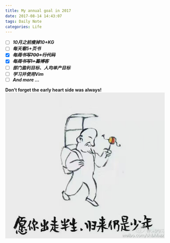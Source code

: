 ```yaml
---
title: My annual goal in 2017
date: 2017-08-14 14:43:07
tags: Daily Note
categories: Life
---
```


- [ ] ***10月之前瘦掉10+KG***
- [ ] ***每天看5+页书***
- [x] ***~~每周书写700+行代码~~***
- [x] ***~~每周书写1+篇博客~~***
- [ ] ***部门盈利目标、人均单产目标***
- [ ] ***学习并使用Vim***
- [ ] ***And more …***

**Don’t forget the early heart side was always!**
![Early Heart](annual-goal/annual-goal_0.jpg "Early Heart")



<!-- hexo 的模块marked.js不支持markdown 的任务清单功能 "- []"
- [ ] ***10月之前瘦掉10KG+***
- [ ] ***每天看5页+的书***
- [ ] ***每周书写700行代码***
- [x] ***~~每周至少书写1篇博客~~***
-->
<!-- 用font-awesome图标替代 -->

<!-- hexo-tag-fontawesome 插件方式 
- {% fa check-square-o true %} ***10月之前瘦掉10+KG*** -->